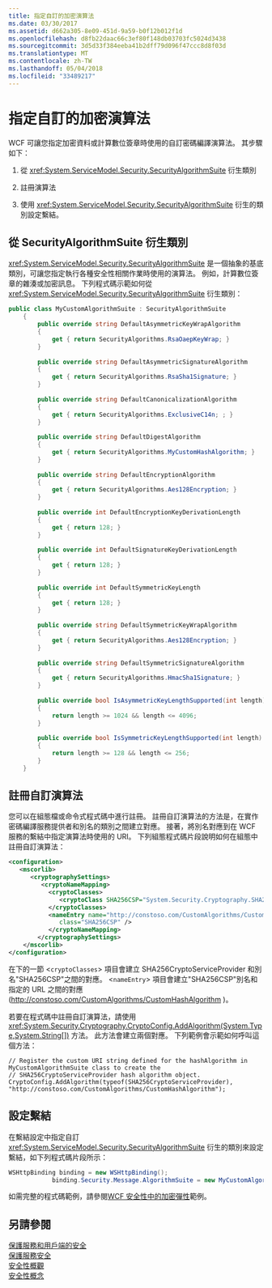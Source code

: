 ```yaml
---
title: 指定自訂的加密演算法
ms.date: 03/30/2017
ms.assetid: d662a305-8e09-451d-9a59-b0f12b012f1d
ms.openlocfilehash: d8fb22daac66c3ef80f148db03703fc5024d3438
ms.sourcegitcommit: 3d5d33f384eeba41b2dff79d096f47ccc8d8f03d
ms.translationtype: MT
ms.contentlocale: zh-TW
ms.lasthandoff: 05/04/2018
ms.locfileid: "33489217"
---
```

# <a name="specifying-a-custom-crypto-algorithm"></a>指定自訂的加密演算法
WCF 可讓您指定加密資料或計算數位簽章時使用的自訂密碼編譯演算法。 其步驟如下：  
  
1.  從 <xref:System.ServiceModel.Security.SecurityAlgorithmSuite> 衍生類別  
  
2.  註冊演算法  
  
3.  使用 <xref:System.ServiceModel.Security.SecurityAlgorithmSuite> 衍生的類別設定繫結。  
  
## <a name="derive-a-class-from-securityalgorithmsuite"></a>從 SecurityAlgorithmSuite 衍生類別  
 <xref:System.ServiceModel.Security.SecurityAlgorithmSuite> 是一個抽象的基底類別，可讓您指定執行各種安全性相關作業時使用的演算法。 例如，計算數位簽章的雜湊或加密訊息。 下列程式碼示範如何從 <xref:System.ServiceModel.Security.SecurityAlgorithmSuite> 衍生類別：  
  
```csharp  
public class MyCustomAlgorithmSuite : SecurityAlgorithmSuite  
    {  
        public override string DefaultAsymmetricKeyWrapAlgorithm  
        {  
            get { return SecurityAlgorithms.RsaOaepKeyWrap; }  
        }  
  
        public override string DefaultAsymmetricSignatureAlgorithm  
        {  
            get { return SecurityAlgorithms.RsaSha1Signature; }  
        }  
  
        public override string DefaultCanonicalizationAlgorithm  
        {  
            get { return SecurityAlgorithms.ExclusiveC14n; ; }  
        }  
  
        public override string DefaultDigestAlgorithm  
        {  
            get { return SecurityAlgorithms.MyCustomHashAlgorithm; }  
        }  
  
        public override string DefaultEncryptionAlgorithm  
        {  
            get { return SecurityAlgorithms.Aes128Encryption; }  
        }  
  
        public override int DefaultEncryptionKeyDerivationLength  
        {  
            get { return 128; }  
        }  
  
        public override int DefaultSignatureKeyDerivationLength  
        {  
            get { return 128; }  
        }  
  
        public override int DefaultSymmetricKeyLength  
        {  
            get { return 128; }  
        }  
  
        public override string DefaultSymmetricKeyWrapAlgorithm  
        {  
            get { return SecurityAlgorithms.Aes128Encryption; }  
        }  
  
        public override string DefaultSymmetricSignatureAlgorithm  
        {  
            get { return SecurityAlgorithms.HmacSha1Signature; }  
        }  
  
        public override bool IsAsymmetricKeyLengthSupported(int length)  
        {  
            return length >= 1024 && length <= 4096;  
        }  
  
        public override bool IsSymmetricKeyLengthSupported(int length)  
        {  
            return length >= 128 && length <= 256;  
        }  
    }  
```  
  
## <a name="register-the-custom-algorithm"></a>註冊自訂演算法  
 您可以在組態檔或命令式程式碼中進行註冊。 註冊自訂演算法的方法是，在實作密碼編譯服務提供者和別名的類別之間建立對應。 接著，將別名對應到在 WCF 服務的繫結中指定演算法時使用的 URI。 下列組態程式碼片段說明如何在組態中註冊自訂演算法：  
  
```xml  
<configuration>  
   <mscorlib>  
      <cryptographySettings>  
         <cryptoNameMapping>  
           <cryptoClasses>  
              <cryptoClass SHA256CSP="System.Security.Cryptography.SHA256CryptoServiceProvider, System.Core, Version=3.5.0.0, Culture=neutral, PublicKeyToken=b77a5c561934e089" />  
           </cryptoClasses>  
           <nameEntry name="http://constoso.com/CustomAlgorithms/CustomHashAlgorithm"  
              class="SHA256CSP" />  
           </cryptoNameMapping>  
        </cryptographySettings>  
    </mscorlib>  
</configuration>  
```  
  
 在下的一節 <`cryptoClasses`> 項目會建立 SHA256CryptoServiceProvider 和別名"SHA256CSP"之間的對應。 <`nameEntry`> 項目會建立"SHA256CSP"別名和指定的 URL 之間的對應 (http://constoso.com/CustomAlgorithms/CustomHashAlgorithm )。  
  
 若要在程式碼中註冊自訂演算法，請使用 <xref:System.Security.Cryptography.CryptoConfig.AddAlgorithm(System.Type,System.String[])> 方法。 此方法會建立兩個對應。 下列範例會示範如何呼叫這個方法：  
  
```  
// Register the custom URI string defined for the hashAlgorithm in MyCustomAlgorithmSuite class to create the   
// SHA256CryptoServiceProvider hash algorithm object.  
CryptoConfig.AddAlgorithm(typeof(SHA256CryptoServiceProvider), "http://constoso.com/CustomAlgorithms/CustomHashAlgorithm");  
```  
  
## <a name="configure-the-binding"></a>設定繫結  
 在繫結設定中指定自訂 <xref:System.ServiceModel.Security.SecurityAlgorithmSuite> 衍生的類別來設定繫結，如下列程式碼片段所示：  
  
```csharp  
WSHttpBinding binding = new WSHttpBinding();  
            binding.Security.Message.AlgorithmSuite = new MyCustomAlgorithmSuite();  
```  
  
 如需完整的程式碼範例，請參閱[WCF 安全性中的加密彈性](../../../../docs/framework/wcf/samples/cryptographic-agility-in-wcf-security.md)範例。  
  
## <a name="see-also"></a>另請參閱  
 [保護服務和用戶端的安全](../../../../docs/framework/wcf/feature-details/securing-services-and-clients.md)  
 [保護服務安全](../../../../docs/framework/wcf/securing-services.md)  
 [安全性概觀](../../../../docs/framework/wcf/feature-details/security-overview.md)  
 [安全性概念](../../../../docs/framework/wcf/feature-details/security-concepts.md)
